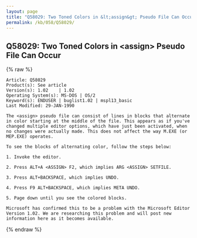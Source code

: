 ```yaml
---
layout: page
title: "Q58029: Two Toned Colors in &lt;assign&gt; Pseudo File Can Occur"
permalink: /kb/058/Q58029/
---
```


## Q58029: Two Toned Colors in &lt;assign&gt; Pseudo File Can Occur

{% raw %}

	Article: Q58029
	Product(s): See article
	Version(s): 1.02    | 1.02
	Operating System(s): MS-DOS | OS/2
	Keyword(s): ENDUSER | buglist1.02 | mspl13_basic
	Last Modified: 29-JAN-1990
	
	The <assign> pseudo file can consist of lines in blocks that alternate
	in color starting at the middle of the file. This appears as if you've
	changed multiple editor options, which have just been activated, when
	no changes were actually made. This does not affect the way M.EXE (or
	MEP.EXE) operates.
	
	To see the blocks of alternating color, follow the steps below:
	
	1. Invoke the editor.
	
	2. Press ALT+A <ASSIGN> F2, which implies ARG <ASSIGN> SETFILE.
	
	3. Press ALT+BACKSPACE, which implies UNDO.
	
	4. Press F9 ALT+BACKSPACE, which implies META UNDO.
	
	5. Page down until you see the colored blocks.
	
	Microsoft has confirmed this to be a problem with the Microsoft Editor
	Version 1.02. We are researching this problem and will post new
	information here as it becomes available.

{% endraw %}
